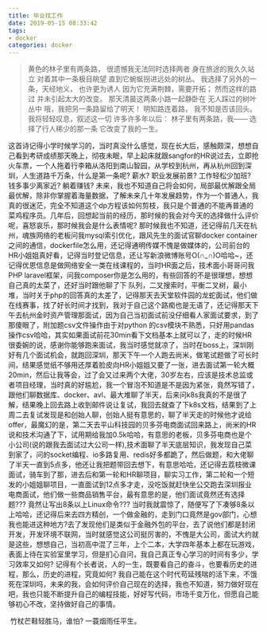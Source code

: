 ```yaml
---
title: 毕业找工作
date: 2019-05-15 08:33:42
tags:
- docker
categories: docker
---
```


> 黄色的林子里有两条路，
> 很遗憾我无法同时选择两者
> 身在旅途的我久久站立
> 对着其中一条极目眺望
> 直到它蜿蜒拐进远处的树丛。
> 我选择了另外的一条，天经地义，
> 也许更为诱人
> 因为它充满荆棘，需要开拓；
> 然而这样的路过
> 并未引起太大的改变。
> 那天清晨这两条小路一起静卧在
> 无人踩过的树叶丛中
> 哦，我把另一条路留给了明天！
> 明知路连着路，
> 我不知是否该回头。
> 我将轻轻叹息，叙述这一切
> 许多许多年以后：
> 林子里有两条路，我——
> 选择了行人稀少的那一条
> 它改变了我的一生。

<!-- more -->

​		这首诗记得小学时候学习的，当时真没什么感觉，现在长大后，感触颇深，想想自己看到考研成绩那天晚上，彻夜未眠，早上起床就跟sangfor的HR说过去，立即抢火车票，一个人拖着行李箱从洛阳到南山智园，从学校到杭州，再从杭州回到深圳，人生道路千万条，什么是第一条呢? 薪水? 职业发展前景? 工作轻松少加班? 钱多事少离家近? 躺着赚钱? 未来，我也不知道自己将会如何，局部最优解跟全局最优解，除非你掌握着海量数据，了解未来几十年发展趋势，作为一个普通人，我真的很迷茫，完全不知道这个dp方程该如何剪枝，我只是个普通的不能再普通的菜鸡程序员。
​		几年后，回想起当前的经历，那时候的我会对今天的选择做什么评价呢，喜怒哀乐，那时候我会是什么表情呢? 那时候我也不知道，还记得前几天在杭州，魂族网络的老板问我mysql索引优化，跟风先生的面试官聊docker container之间的通信，dockerfile怎么用，还记得通明传媒不愧是做媒体的，公司前台的HR小姐姐真好看，记得当时登记信息，还让写新浪微博账号O(∩_∩)O哈哈~，还记得优恩信息是做网络安全一类在线课程的，当时HR面之后，技术面小哥哥问我PHP   laravel框架，问我composer你是怎么用的，有些回答的不是很理想，想想自己真的太菜了，还好当时跟他聊了下 队列，二叉搜索时，平衡二叉树，最小堆，当时关于php的回答真的太差了，记得那天去天堂软件园的龙蛇面试，他们做在线赛事，找了好长时间才找到，我对于自己这个路痴也是无语了，还记得那天下午去杭州金时资产管理那面试，因为自己当初面试前没仔细看人家面试要求，到了那傻眼了，附加题csv文件操作由于对python 的csv模块不熟悉，只好用pandas操作csv哈哈，其实如果面试前花30min看下文档基本上就可以了，走的时候HR很委婉的说，感谢你能够跑来面试，我当时感觉就凉了，当时在boss上，深圳刚好有几个面试机会，就跑回深圳，那天下午一个人跑去尚米，做笔试题做了可长时间，结果感觉纸不够用还厚着脸皮向HR小姐姐又要了一张，进去面试第一轮大概20min，然后让我等会，过了会又过来两个大佬，30岁左右，应该是技术总监或者项目经理，当时真的好尴尬，我一个冒泡不知道是不是因为紧张，竟然写错了，跟他们聊数据库、docker、avl、最大堆聊了半天，后来问k8s我真的不是很了解，结果晚上回去路上收到邮件说让复试，我回去就查了下k8s文档，结果到了上周二去复试发现是和创始人聊，创始人挺有意思的，聊了半天走的时候他才说给offer，最魔幻的是，第二天去平山科技园的贝多芬电商面试回来路上，尚米的HR说和技术沟通了下，试用期给我加0.5k哈哈，有意思的老板，贝多芬电商也是个小公司(说的跟我去面试过大公司一样),技术面聊了半天底层知识，我发现自己菜到家了，问的socket编程、io多路复用、redis好多都跪了，然后做题，和大佬聊了半天一直到5点多，他还让我把题带回去想下，有意思哈哈，还记得去荔枝微课面试，骑车到了那，进去后和第一轮和HR聊项目，聊实习工作，第二轮和一个短发的小姐姐聊项目，一直面试到12点多才走，没吃饭就赶快坐公交跑去深圳报业电商面试，他们做一些商品销售平台，最有意思的是，他们面试竟然还有选择题??? 竟然让写出8条以上Linux命令??? 当时我就震惊了，随便写了下凑够8条以上哈哈，还记得后来去四方精创，一个做金融的，走到门口竟然是gov部门，心想我也能进这种地方?去了发现他们是类似于金融外包的平台，去了说他们都是封闭开发，开发环境不联网，当时就感觉这公司挺厉害的，不愧是大公司，面试大约就是这些，想想自己，当初高中混了三年，上个二本，大学四年基本上都在玩游戏，表面上待在实验室里学习，但是扪心自问，我自己真正专心学习的时间有多少，学习效率又如何? 记得有个长者说，人的一生，既要看自己的奋斗，也要看历史的进程，那么，历史的进程，究竟如何? 我自己能在这个时代苟延残喘的活下来，不饿死在深圳吗，未来的我，会如何评价自己现在的选择，我也不知道，努力做好现在吧，我也只能不断提升自己的编程技能，好好写代码，市场千变万化，但愿自己能够初心不改，坚持做好自己的事情。

​	竹杖芒鞋轻胜马，谁怕? 一蓑烟雨任平生。
